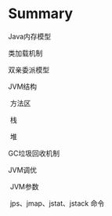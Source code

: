 # Summary

Java内存模型

类加载机制

双亲委派模型

JVM结构

​	方法区

​	栈

​	堆

GC垃圾回收机制

JVM调优

​	JVM参数

​	jps、jmap、jstat、jstack 命令

​	



